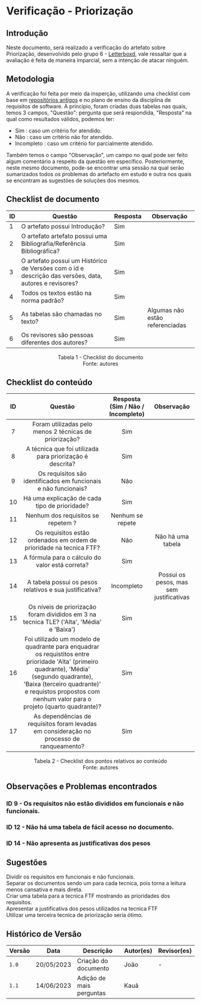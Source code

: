 # Verificação - Priorização

## Introdução

Neste documento, será realizado a verificação do artefato sobre Priorização, desenvolvido pelo grupo 6 - [Letterboxd](<https://github.com/Requisitos-de-Software/2023.1-Letterboxd/tree/master>), vale ressaltar que a avaliação é feita de maneira imparcial, sem a intenção de atacar ninguém.
## Metodologia

A verificação foi feita por meio da insperção, utilizando uma checklist com base em [repositórios antigos](https://github.com/Requisitos-de-Software) e no plano de ensino da disciplina de requisitos de software. A principio, foram criadas duas tabelas nas quais, temos 3 campos, "Questão": pergunta que será respondida, "Resposta" na qual como resultados válidos, podemos ter: 

- Sim : caso um critério for atendido.
- Não : caso um critério não for atendido.
- Incompleto : caso um critério for parcialmente atendido.

Também temos o campo "Observação", um campo no qual pode ser feito algum comentário a respeito da questão em específico. Posteriormente, neste mesmo documento, pode-se encontrar uma sessão na qual serão sumarizados todos os problemas do artefacto em estudo e outra nos quais se encontram as sugestões de soluções dos mesmos.

## Checklist de documento
|ID|Questão|Resposta|Observação|
|--|-------|--------|----------|
|1|O artefato possui Introdução?                                                                                |    Sim    |          |
|2|O artefato artefato possui uma Bibliografia/Referência Bibliográfica?                                        |    Sim    |          |
|3|O artefato possui um Histórico de Versões com o id e descrição das versões, data, autores e revisores?       |    Sim    |          |
|4|Todos os textos estão na norma padrão?                                                                       |    Sim    |          |
|5|As tabelas são chamadas no texto?                                                                            |    Sim    | Algumas não estão referenciadas          |
|6|Os revisores são pessoas diferentes dos autores?                                                             |    Sim     |          |

<p align="center"> Tabela 1 - Checklist do documento <br> Fonte: autores </p>

## Checklist do conteúdo

| ID |                                   Questão                                   | Resposta (Sim / Não / Incompleto) | Observação|
| :-----------: | :-------------------------------------------------------------------------: | :-------------------------------: | :----:|
|       7       |               Foram utilizadas pelo menos 2 técnicas de priorização?         |                Sim                |
|       8       |          A técnica que foi utilizada para priorização é descrita?            |                Sim                |
|       9       |       Os requisitos são identificados em funcionais e não funcionais?        |                Não                |
|       10       |           Há uma explicação de cada tipo de prioridade?                     |                Sim                | 
|       11       |                 Nenhum dos requisitos se repetem ?                          |           Nenhum se repete        |
|       12      | Os requisitos estão ordenados em ordem de prioridade na tecnica FTF?         |                Não                | Não há uma tabela|
|       13      | A fórmula para o cálculo do valor está correta?                              |                Sim                 ||
|       14      |   A tabela possui os pesos relativos e sua justificativa?                    |                Incompleto          | Possui os pesos, mas sem justificativas|
|       15      | Os níveis de priorização foram divididos em 3 na tecnica TLE? ('Alta', 'Média' e 'Baixa')  |                  Sim ||
|        16     | Foi utilizado um modelo de quadrante para enquadrar os requistitos entre prioridade 'Alta' (primeiro quadrante), 'Média' (segundo quadrante), 'Baixa (terceiro quadrante)' e requistos propostos com nenhum valor para o projeto (quarto quadrante)?|Sim ||
|      17        | 	As dependências de requisitos foram levadas em consideração no processo de ranqueamento?|Sim||
  

<p align="center"> Tabela 2 - Checklist dos pontos relativos ao conteúdo <br> Fonte: autores </p>


## Observações e Problemas encontrados
### ID 9 - Os requisitos não estão divididos em funcionais e não funcionais.
### ID 12 - Não há uma tabela de fácil acesso no documento.
### ID 14 - Não apresenta as justificativas dos pesos

## Sugestões
Dividir os requisitos em funcionais e não funcionais.</br>
Separar os documentos sendo um para cada tecnica, pois torna a leitura menos cansativa e mais direta.</br>
Criar uma tabela para a tecnica FTF mostrando as prioridades dos requisitos.</br>
Apresentar a justificativa dos pesos utilizados na tecnica FTF </br>
Utilizar uma terceira tecnica de priorização seria ótimo. </br>

## Histórico de Versão

| Versão | Data       | Descrição                  | Autor(es)    | Revisor(es) |
| ------ | ---------- | -------------------------- | ------------ | ----------- |
| `1.0`  | 20/05/2023 | Criação do documento       | João         |     -       |
| `1.1`  | 14/06/2023 | Adição de mais perguntas   | Kauã         |              |
